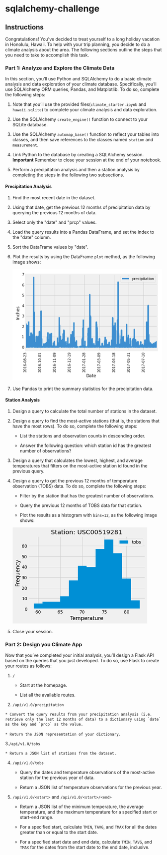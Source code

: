 # sqlalchemy-challenge


## Instructions
Congratulations! You've decided to treat yourself to a long holiday vacation in Honolulu, Hawaii. To help with your trip planning, you decide to do a climate analysis about the area. The following sections outline the steps that you need to take to accomplish this task.

### Part 1: Analyze and Explore the Climate Data 
In this section, you’ll use Python and SQLAlchemy to do a basic climate analysis and data exploration of your climate database. Specifically, you’ll use SQLAlchemy ORM queries, Pandas, and Matplotlib. To do so, complete the following steps:

 1. Note that you’ll use the provided files(`climate_starter.ipynb` and `hawaii.sqlite`) to complete your climate analysis and data exploration.

 2. Use the SQLAlchemy `create_engine()` function to connect to your SQLite database.

 3. Use the SQLAlchemy `automap_base()` function to reflect your tables into classes, and then save references to the classes named `station` and `measurement`.

 4. Link Python to the database by creating a SQLAlchemy session.
    **Important** 
    Remember to close your session at the end of your notebook.

 5. Perform a precipitation analysis and then a station analysis by completing the steps in the following two subsections. 

#### Precipitation Analysis

 1. Find the most recent date in the dataset.

 2. Using that date, get the previous 12 months of precipitation data by querying the previous 12 months of data.

 3. Select only the "date" and "prcp" values.

 4. Load the query results into a Pandas DataFrame, and set the index to the "date" column.

 5. Sort the DataFrame values by "date".

 6. Plot the results by using the DataFrame `plot` method, as the following image shows:
    
    ![precipitation.](SurfsUp/Images/precipitation.jpg)

 7. Use Pandas to print the summary statistics for the precipitation data.

#### Station Analysis
 1. Design a query to calculate the total number of stations in the dataset.

 2. Design a query to find the most-active stations (that is, the stations that have the most rows). To do so, complete the following steps:

    * List the stations and observation counts in descending order.

    * Answer the following question: which station id has the greatest number of observations?

 3. Design a query that calculates the lowest, highest, and average temperatures that filters on the most-active station id found in the previous query.

 4. Design a query to get the previous 12 months of temperature observation (TOBS) data. To do so, complete the following steps:
    
    * Filter by the station that has the greatest number of observations.

    * Query the previous 12 months of TOBS data for that station.

    * Plot the results as a histogram with `bins=12`, as the following image shows:

    ![station-histogram.](SurfsUp/Images/station_histogram.png)

 5. Close your session.

### Part 2: Design you Climate App

Now that you’ve completed your initial analysis, you’ll design a Flask API based on the queries that you just developed. To do so, use Flask to create your routes as follows:

 1. `/`

    * Start at the homepage.

    * List all the available routes.

 2.  `/api/v1.0/precipitation`

    * Convert the query results from your precipitation analysis (i.e. retrieve only the last 12 months of data) to a dictionary using `date` as the key and `prcp` as the value.

    * Return the JSON representation of your dictionary.

 3.`/api/v1.0/tobs`

    * Return a JSON list of stations from the dataset.

 4. `/api/v1.0/tobs`

    * Query the dates and temperature observations of the most-active station for the previous year of data.

    * Return a JSON list of temperature observations for the previous year. 

 5. `/api/v1.0/<start>` and `/api/v1.0/<start>/<end>`

    * Return a JSON list of the minimum temperature, the average temperature, and the maximum temperature for a specified start or start-end range.

    * For a specified start, calculate `TMIN`, `TAVG`, and `TMAX` for all the dates greater than or equal to the start date.

    * For a specified start date and end date, calculate `TMIN`, `TAVG`, and `TMAX` for the dates from the start date to the end date, inclusive.